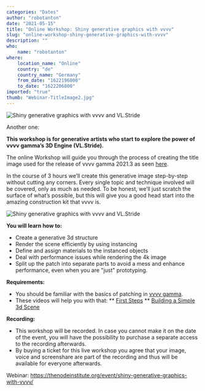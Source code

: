 ```yaml
---
categories: "Dates"
author: "robotanton"
date: "2021-05-15"
title: "Online Workshop: Shiny generative graphics with vvvv"
slug: "online-workshop-shiny-generative-graphics-with-vvvv"
description: ""
who: 
    name: "robotanton"
where: 
    location_name: "Online"
    country: "de"
    country_name: "Germany"
    from_date: "1622196000"
    to_date: "1622206800"
imported: "true"
thumb: "Webinar-TitleImage2.jpg"
---
```



![Shiny generative graphics with vvvv and VL.Stride](Webinar-TitleImage2.jpg) 

Another one:

**This workshop is for generative artists who start to explore the power of vvvv gamma’s 3D Engine (VL.Stride).**

The online Workshop will guide you through the process of creating the title image used for the release of vvvv gamma 2021.3 as seen [here](/blog/2021/vvvv-gamma-2021.3-release).

In the course of 3 hours we’ll create this generative image step-by-step without cutting any corners. Every single topic and technique involved will be covered, only as much as needed. To be honest, we’ll just scratch the surface of what’s possible, but this will give you a good head start into the amazing construction kit that vvvv is.

![Shiny generative graphics with vvvv and VL.Stride](2560x1440_12.png) 

**You will learn how to:**

* Create a generative 3d structure
* Render the scene efficiently by using instancing
* Define and assign materials to the instanced objects
* Deal with performance issues while rendering the 4k image
* Split up the patch into separate parts to avoid a mess and enhance performance, even when you are "just" prototyping.

**Requirements:**

* You should be familiar with the basics of patching in [vvvv gamma](https://visualprogramming.net/).
* These videos will help you with that:
** [First Steps](https://youtu.be/eFVFKxhsrS8)
** [Building a Simple 3d Scene](https://youtu.be/Cs60A_pSIy0)

**Recording:**

* This workshop will be recorded. In case you cannot make it on the date of the event, you will have the possibility to purchase a separate access to the recording afterwards.
* By buying a ticket for this live workshop you agree that your image, voice and screenshare are part of the recording and thus will be available for everyone afterwards.

Webinar: https://thenodeinstitute.org/event/shiny-generative-graphics-with-vvvv/


